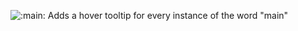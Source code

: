![:main:](https://cdn.discordapp.com/attachments/797106170082099281/1065892911088140338/emoji.png)
Adds a hover tooltip for every instance of the word "main"
